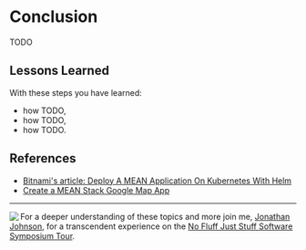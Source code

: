 # Conclusion #

TODO

## Lessons Learned ##

With these steps you have learned:

- how TODO,
- how TODO,
- how TODO.

## References ##

- [Bitnami's article: Deploy A MEAN Application On Kubernetes With Helm](https://docs.bitnami.com/kubernetes/how-to/deploy-mean-application-kubernetes-helm/)
- [Create a MEAN Stack Google Map App](https://scotch.io/tutorials/making-mean-apps-with-google-maps-part-i)

---
<img align="left" src="/javajon/courses/kubernetes-fundamentals/first-app/assets/nfjs.png">

For a deeper understanding of these topics and more join me, [Jonathan Johnson](https://nofluffjuststuff.com/conference/speaker/jonathan_johnson), for a transcendent experience on the [No Fluff Just Stuff Software Symposium Tour](https://nofluffjuststuff.com).